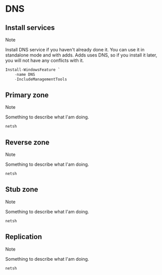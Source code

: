 # DNS

## Install services

> [!NOTE]
> Install DNS service if you haven't already done it. You can use it in standalone mode and with adds. Adds uses DNS, so if you install it later, you will not have any conflicts with it.

```powershell
Install-WindowsFeature `
    -name DNS
    -IncludeManagementTools
```

## Primary zone

> [!NOTE]
> Something to describe what I'am doing.

```powershell
netsh 
```

## Reverse zone

> [!NOTE]
> Something to describe what I'am doing.

```powershell
netsh 
```

## Stub zone

> [!NOTE]
> Something to describe what I'am doing.

```powershell
netsh 
```

## Replication

> [!NOTE]
> Something to describe what I'am doing.

```powershell
netsh 
```

